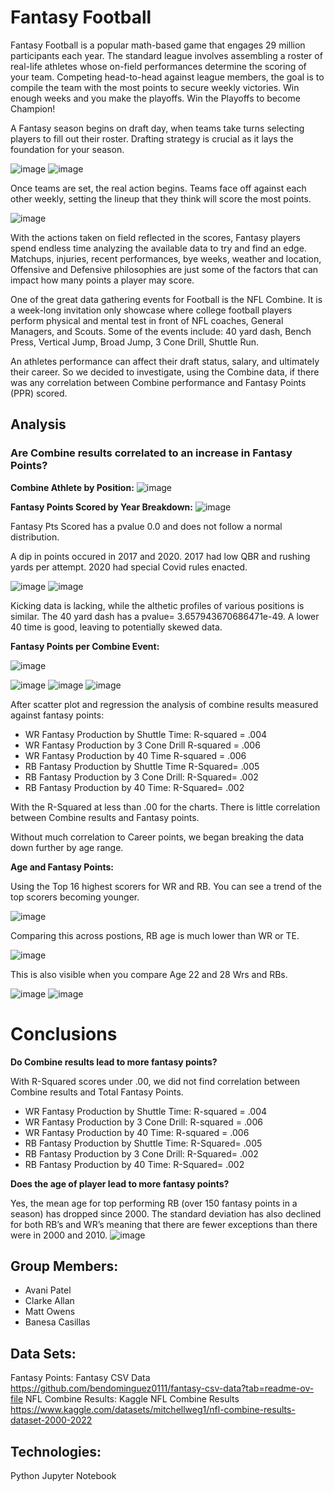 
# Fantasy Football

Fantasy Football is a popular math-based game that engages 29 million participants each year. The standard league involves assembling a roster of real-life athletes whose on-field performances determine the scoring of your team. Competing head-to-head against league members, the goal is to compile the team with the most points to secure weekly victories. Win enough weeks and you make the playoffs. Win the Playoffs to become Champion!

A Fantasy season begins on draft day, when teams take turns selecting players to fill out their roster. Drafting strategy is crucial as it lays the foundation for your season.

![image](https://github.com/AiMO-MO-MO/Project-_FF/assets/130156500/4e46c4ce-04de-4256-8c28-52c78dd4570c)
![image](https://github.com/AiMO-MO-MO/Project-_FF/assets/130156500/6da89ae8-59e2-47b4-b084-566f3587e3b3)

Once teams are set, the real action begins. Teams face off against each other weekly, setting the lineup that they think will score the most points. 

![image](https://github.com/AiMO-MO-MO/Project-_FF/assets/130156500/b2f8edc9-8a4f-4e20-ad5d-cd43a37c4b30)

With the actions taken on field reflected in the scores, Fantasy players spend endless time analyzing the available data to try and find an edge. Matchups, injuries, recent performances, bye weeks, weather and location, Offensive and Defensive philosophies are just some of the factors that can impact how many points a player may score.

One of the great data gathering events for Football is the NFL Combine. It is a week-long invitation only showcase where college football players perform physical and mental test in front of NFL coaches, General Managers, and Scouts.  Some of the events include: 40 yard dash, Bench Press, Vertical Jump, Broad Jump, 3 Cone Drill, Shuttle Run. 

An athletes performance can affect their draft status, salary, and ultimately their career. So we decided to investigate, using the Combine data, if there was any correlation between Combine performance and Fantasy Points (PPR) scored.

## Analysis
### Are Combine results correlated to an increase in Fantasy Points?

**Combine Athlete by Position:**
![image](https://github.com/AiMO-MO-MO/Project-_FF/assets/130156500/5abcb179-75da-4257-9285-2036bd13a389)

**Fantasy Points Scored by Year Breakdown:**
![image](https://github.com/AiMO-MO-MO/Project-_FF/assets/130156500/efac36a2-e073-4f26-b31f-2d30b32a94a8)

Fantasy Pts Scored has a pvalue 0.0 and does not follow a normal distribution.

A dip in points occured in 2017 and 2020. 2017 had low QBR and rushing yards per attempt. 2020 had special Covid rules enacted.


![image](https://github.com/AiMO-MO-MO/Project-_FF/assets/130156500/034d7e8a-49d4-4a46-a27d-6dccfd773339)
![image](https://github.com/AiMO-MO-MO/Project-_FF/assets/130156500/36a10283-44f3-45a5-a04e-612170c3e853)


Kicking data is lacking, while the althetic profiles of various positions is similar.
The 40 yard dash has a pvalue= 3.657943670686471e-49. A lower 40 time is good, leaving to potentially skewed data.

**Fantasy Points per Combine Event:**

![image](https://github.com/AiMO-MO-MO/Project-_FF/assets/130156500/a45b8c39-27a7-42c4-a155-c9ba4790eac1)

![image](https://github.com/AiMO-MO-MO/Project-_FF/assets/130156500/5451a75f-726e-4bd6-8561-5fd125fa3cb9)
![image](https://github.com/AiMO-MO-MO/Project-_FF/assets/130156500/0f98ad52-4d6f-48ff-8f6d-0542ceb52133)
![image](https://github.com/AiMO-MO-MO/Project-_FF/assets/130156500/9fc71ee7-e5ed-44cd-b384-1e4b005f4d1d)

After scatter plot and regression the analysis of combine results measured against fantasy points: 
- WR Fantasy Production by Shuttle Time: 
R-squared = .004
- WR Fantasy Production by 3 Cone Drill
R-squared = .006
- WR Fantasy Production by 40 Time 
R-squared = .006
- RB Fantasy Production by Shuttle Time
R-Squared= .005
- RB Fantasy Production by 3 Cone Drill:
R-Squared= .002 
- RB Fantasy Production by 40 Time:
R-Squared= .002 

With the R-Squared at less than .00 for the charts. There is little correlation between Combine results and Fantasy points.

Without much correlation to Career points, we began breaking the data down further by age range.

**Age and Fantasy Points:**

Using the Top 16 highest scorers for WR and RB. You can see a trend of the top scorers becoming younger. 

![image](https://github.com/AiMO-MO-MO/Project-_FF/assets/130156500/95d8b9b6-9ec0-42a0-9660-1e9b6cba95f9)

Comparing this across postions, RB age is much lower than WR or TE.

![image](https://github.com/AiMO-MO-MO/Project-_FF/assets/130156500/e8057dfe-295f-42a5-812f-02f8dbef7f32)

This is also visible when you compare Age 22 and 28 Wrs and RBs.

![image](https://github.com/AiMO-MO-MO/Project-_FF/assets/130156500/beee2a1c-655e-4cc8-9e6b-670516837043)
![image](https://github.com/AiMO-MO-MO/Project-_FF/assets/130156500/414aca6a-5b70-4b9f-8b5a-6f2bf6cb242a)

# Conclusions

**Do Combine results lead to more fantasy points?**

With R-Squared scores under .00, we did not find correlation between Combine results and Total Fantasy Points.

- WR Fantasy Production by Shuttle Time: 
R-squared = .004
- WR Fantasy Production by 3 Cone Drill:
R-squared = .006
- WR Fantasy Production by 40 Time: 
R-squared = .006
- RB Fantasy Production by Shuttle Time:
R-Squared= .005
- RB Fantasy Production by 3 Cone Drill:
R-Squared= .002 
- RB Fantasy Production by 40 Time:
R-Squared= .002


**Does the age of player lead to more fantasy points?**

Yes, the mean age for top performing RB (over 150 fantasy points in a season) has dropped since 2000. The standard deviation has also declined for both RB’s and WR’s meaning that there are fewer exceptions than there were in 2000 and 2010.
![image](https://github.com/AiMO-MO-MO/Project-_FF/assets/130156500/78cac6ad-a82f-43fc-b57a-d73027e2d161)


## Group Members:
- Avani Patel
- Clarke Allan
- Matt Owens
- Banesa Casillas

## Data Sets: 
Fantasy Points: Fantasy CSV Data https://github.com/bendominguez0111/fantasy-csv-data?tab=readme-ov-file
NFL Combine Results: Kaggle NFL Combine Results https://www.kaggle.com/datasets/mitchellweg1/nfl-combine-results-dataset-2000-2022

## Technologies:
Python
Jupyter Notebook
